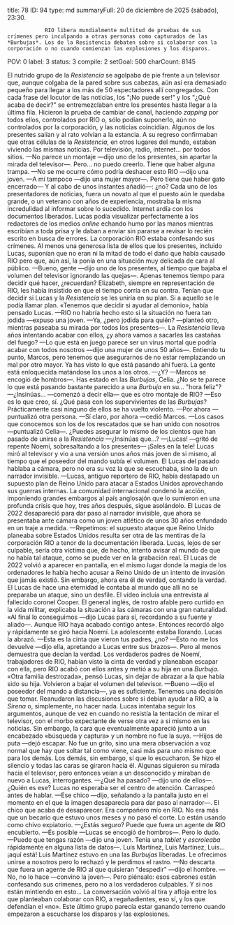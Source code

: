 title:          78
ID:             94
type:           md
summaryFull:    20 de diciembre de 2025 (sábado), 23:30.
                
                RIO libera mundialmente multitud de pruebas de sus crímenes pero inculpando a otras personas como capturados de las *Burbujas*. Los de la Resistencia debaten sobre si colaborar con la corporación o no cuando comienzan las explosiones y los disparos.
POV:            0
label:          3
status:         3
compile:        2
setGoal:        500
charCount:      8145


El nutrido grupo de la *Resistencia* se agolpaba de pie frente a un televisor que, aunque colgaba de la pared sobre sus cabezas, aún así era demasiado pequeño para llegar a los más de 50 espectadores allí congregados.
Con cada frase del locutor de las noticias, los "¡No puede ser!" y los "¿Qué acaba de decir?" se entremezclaban entre los presentes hasta llegar a la última fila.
Hicieron la prueba de cambiar de canal, haciendo *zapping* por todos ellos, controlados por RIO o, sólo podían suponerlo, aún no controlados por la corporación, y las noticias coincidían.
Algunos de los presentes salían y al rato volvían a la estancia. A su regreso confirmaban que otras células de la *Resistencia*, en otros lugares del mundo, estaban viviendo las mismas noticias. Por televisión, radio, internet... por todos sitios.
—No parece un montaje —dijo uno de los presentes, sin apartar la mirada del televisor—. Pero... no puedo creerlo. Tiene que haber alguna trampa.
—No se me ocurre cómo podría deshacer esto RIO —dijo una joven.
—A mí tampoco —dijo una mujer mayor—. Pero tiene que haber gato encerrado— Y al cabo de unos instantes añadió—: ¿no?
Cada uno de los presentadores de noticias, fuera un novato al que el puesto aún le quedaba grande, o un veterano con años de experiencia, mostraba la misma incredulidad al informar sobre lo sucedido.
Internet ardía con los documentos liberados. Lucas podía visualizar perfectamente a los redactores de los medios *online* echando humo por las manos mientras escribían a toda prisa y le daban a enviar sin pararse a revisar lo recién escrito en busca de errores.
La corporación RIO estaba confesando sus crímenes.
Al menos una generosa lista de ellos que los presentes, incluido Lucas, suponían que no eran ni la mitad de todo el daño que había causado RIO pero que, aún así, la ponía en una situación muy delicada de cara al público.
—Bueno, gente —dijo uno de los presentes, al tiempo que bajaba el volumen del televisor ignorando las quejas—. Apenas tenemos tiempo para decidir qué hacer, ¿recuerdan?
Elizabeth, siempre en representación de RIO, les había insistido en que el tiempo corría en su contra. Tenían que decidir si Lucas y la *Resistencia* se les uniría en su plan.
Si a aquello se le podía llamar plan.
«Tenemos que decidir si ayudar al demonio», había pensado Lucas.
—RIO no habría hecho esto si la situación no fuera tan jodida  —expuso una joven.
—Ya, ¿pero jodida para quién? —planteó otro, mientras paseaba su mirada por todos los presentes—. La *Resistencia* lleva años intentando acabar con ellos, ¿y ahora vamos a sacarles las castañas del fuego?
—Lo que está en juego parece ser un virus mortal que podría acabar con todos nosotros —dijo una mujer de unos 50 años—. Entiendo tu punto, Marcos, pero tenemos que asegurarnos de no estar remplazando un mal por otro mayor. Ya has visto lo que está pasando ahí fuera. La gente está enloquecida matándose los unos a los otros.
—¿Y? —Marcos se encogió de hombros—. Has estado en las *Burbujas*, Celia. ¿No se te parece lo que está pasando bastante parecido a una *Burbuja* en su... "hora feliz"?
—¿Insinúas... —comenzó a decir ella— que es otro montaje de RIO?
—Eso es lo que creo, sí. ¿Qué pasa con los supervivientes de las *Burbujas*? Prácticamente casi ninguno de ellos se ha vuelto violento.
—Por ahora —puntualizó otra persona.
—Sí claro, por ahora —cedió Marcos.
—Los casos que conocemos son los de los rescatados que se han unido con nosotros —puntualizó Celia—. ¿Puedes asegurar lo mismo de los cientos que han pasado de unirse a la *Resistencia*
—¿Insinúas que...?
—¡Lucas! —gritó de repente Noemí, sobresaltando a los presentes— ¡Sales en la tele!
Lucas miró al televisor y vio a una versión unos años más joven de si mismo, al tiempo que el poseedor del mando subía el volumen.
El Lucas del pasado hablaba a cámara, pero no era su voz la que se escuchaba, sino la de un narrador invisible.
—Lucas, antiguo reportero de RIO, había destapado un supuesto plan de Reino Unido para atacar a Estados Unidos aprovechando sus guerras internas. La comunidad internacional condenó la acción, imponiendo grandes embargos al país anglosajón que lo sumieron en una profunda crisis que hoy, tres años después, sigue asolándolo.
El Lucas de 2022 desapareció para dar paso al narrador invisible, que ahora se presentaba ante cámara como un joven atlético de unos 30 años enfundado en un traje a medida.
—Repetimos: el supuesto ataque que Reino Unido planeaba sobre Estados Unidos resulta ser otra de las mentiras de la corporación RIO a tenor de la documentación liberada. Lucas, lejos de ser culpable, sería otra víctima que, de hecho, intentó avisar al mundo de que no había tal ataque, como se puede ver en la grabación real.
El Lucas de 2022 volvió a aparecer en pantalla, en el mismo lugar donde la magia de los ordenadores le había hecho acusar a Reino Unido de un intento de invasión que jamás existió. Sin embargo, ahora era él de verdad, contando la verdad. El Lucas de hace una eternidad le contaba al mundo que allí no se preparaba un ataque, sino un desfile.
El vídeo incluía una entrevista al fallecido coronel Cooper. El general inglés, de rostro afable pero curtido en la vida militar, explicaba la situación a las cámaras con una gran naturalidad.
«Al final lo conseguimos —dijo Lucas para sí, recordando a su fuente y aliado—. Aunque RIO haya acabado contigo antes».
Entonces recordó algo y rápidamente se giró hacia Noemí. La adolescente estaba llorando.
Lucas la abrazó.
—Esta es la cinta que vieron tus padres, ¿no?
—Esto no me los devuelve —dijo ella, apretando a Lucas entre sus brazos—. Pero al menos demuestra que decían la verdad.
Los verdaderos padres de Noemí, trabajadores de RIO, habían visto la cinta de verdad y planeaban escapar con ella, pero RIO acabó con ellos antes y metió a su hija en una *Burbuja*.
«Otra familia destrozada», pensó Lucas, sin dejar de abrazar a la que había sido su hija.
Volvieron a bajar el volumen del televisor.
—Bueno —dijo el poseedor del mando a distancia—, ya es suficiente. Tenemos una decisión que tomar.
Reanudaron las discusiones sobre si debían ayudar a RIO, a la *Sirena* o, simplemente, no hacer nada. Lucas intentaba seguir los argumentos, aunque de vez en cuando no resistía la tentación de mirar el televisor, con el morbo expectante de verse otra vez a si mismo en las noticias. Sin embargo, la cara que eventualmente apareció junto a un encabezado «búsqueda y captura» y un nombre no fue la suya.
—Hijos de puta —dejó escapar. No fue un grito, sino una mera observación a voz normal que hay que soltar tal como viene, casi más para uno mismo que para los demás.
Los demás, sin embargo, sí que lo escucharon. Se hizo el silencio y todas las caras se giraron hacia él. Algunas siguieron su mirada hacia el televisor, pero entonces veían a un desconocido y miraban de nuevo a Lucas, interrogantes.
—¿Qué ha pasado? —dijo uno de ellos—. ¿Quién es ese?
Lucas no esperaba ser el centro de atención. Carraspeó antes de hablar.
—Ese chico —dijo, señalando a la pantalla justo en el momento en el que la imagen desaparecía para dar paso al narrador—. El chico que acaba de desaparecer. Era compañero mío en RIO. No era más que un becario que estuvo unos meses y no pasó el corte. Lo están usando como chivo expiatorio.
—¿Estás seguro? Puede que fuera un agente de RIO encubierto.
—Es posible —Lucas se encogió de hombros—. Pero lo dudo.
—Puede que tengas razón —dijo una joven. Tenía una *tablet* y *escroleaba* rápidamente en alguna lista de datos—. Luís Martínez, Luis Martínez, Luis... ¡aquí está! Luis Martínez estuvo en una las *Burbujas* liberadas. Le ofrecimos unirse a nosotros pero lo rechazó y le perdimos el rastro.
—No descarta que fuera un agente de RIO al que quisieran "despedir" —dijo el hombre.
—No, no lo hace —convino la joven—. Pero piénsalo: esos cabrones están confesando sus crímenes, pero no a los verdaderos culpables. Y si nos están mintiendo en esto...
La conversación volvió al tira y afloja entre los que planteaban colaborar con RIO, a regañadientes, eso sí, y los que defendían el «no».
Este último grupo parecía estar ganando terreno cuando empezaron a escucharse los disparos y las explosiones.